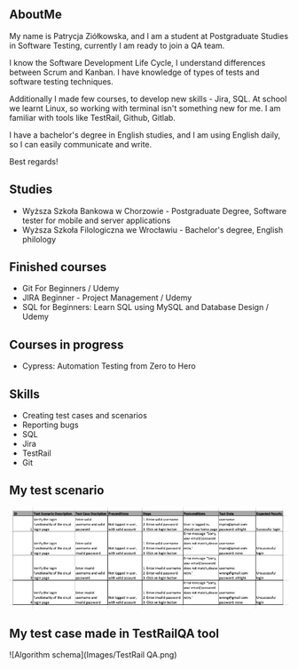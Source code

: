 ## AboutMe

My name is Patrycja Ziółkowska, and I am a student at Postgraduate Studies in Software Testing, currently I am ready to join a QA team. 
 
I know the Software Development Life Cycle, I understand differences between Scrum and Kanban. 
I have knowledge of types of tests and software testing techniques. 

Additionally I made few courses, to develop new skills - Jira, SQL. At school we learnt Linux, so working with terminal isn't something new for me. I am familiar with tools like TestRail, Github, Gitlab.

I have a bachelor's degree in English studies, and I am using English daily, so I can easily communicate and write.

Best regards!
	
## Studies

* Wyższa Szkoła Bankowa w Chorzowie - Postgraduate Degree, Software tester for mobile and server applications
* Wyższa Szkoła Filologiczna we Wrocławiu - Bachelor's degree, English philology

## Finished courses

* Git For Beginners / Udemy
* JIRA Beginner - Project Management / Udemy
* SQL for Beginners: Learn SQL using MySQL and Database Design / Udemy

## Courses in progress

* Cypress: Automation Testing from Zero to Hero

## Skills

* Creating test cases and scenarios
* Reporting bugs
* SQL
* Jira
* TestRail
* Git

## My test scenario

![Algorithm schema](Images/TestCase1.png)

## My test case made in TestRailQA tool

![Algorithm schema](Images/TestRail QA.png)

